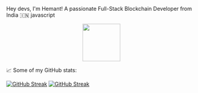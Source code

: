 Hey devs, I'm Hemant! A passionate Full-Stack Blockchain Developer from India 🇮🇳
javascript
<html>
<div id="header" align="center">
  <img src="https://media.giphy.com/media/M9gbBd9nbDrOTu1Mqx/giphy.gif" width="100"/>
</div></html>

📈 Some of my GitHub stats:

[![GitHub Streak](https://github-readme-streak-stats.herokuapp.com?user=hemant933)](https://git.io/streak-stats)
<a href="https://git.io/streak-stats"><img src="https://github-readme-streak-stats.herokuapp.com?user=hemant933" alt="GitHub Streak" /></a>

 

